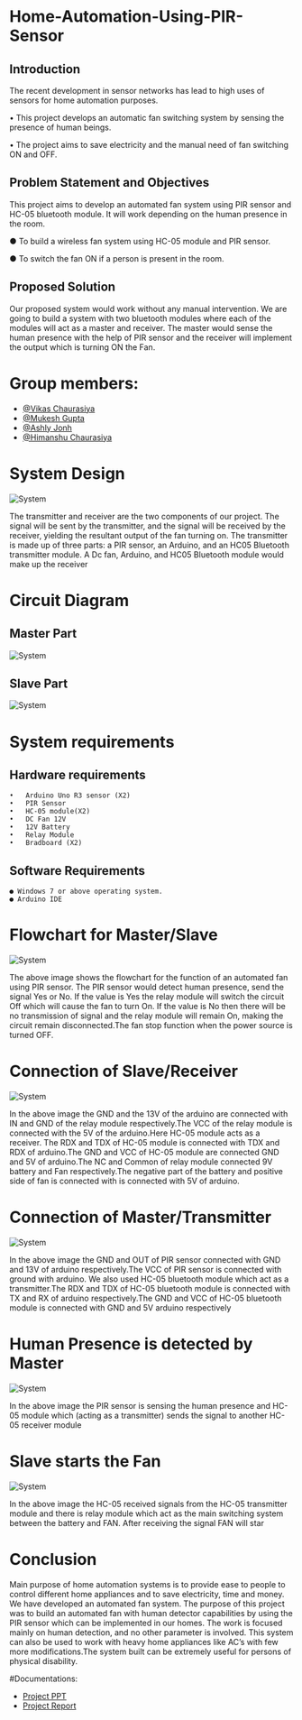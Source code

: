 # Home-Automation-Using-PIR-Sensor

## Introduction
The recent development in sensor networks has lead to high uses of sensors
for home automation purposes.

• This project develops an automatic fan switching system by sensing the
presence of human beings.

• The project aims to save electricity and the manual need of fan switching
ON and OFF.

## Problem Statement and Objectives
This project aims to develop an automated fan system using PIR sensor and
HC-05 bluetooth module. It will work depending on the human presence
in the room.

● To build a wireless fan system using HC-05 module and PIR sensor.

● To switch the fan ON if a person is present in the room.

## Proposed Solution
Our proposed system would work without any manual intervention. We are
going to build a system with two bluetooth modules where each of the modules
will act as a master and receiver. The master would sense the human presence
with the help of PIR sensor and the receiver will implement the output which is
turning ON the Fan.

# Group members: 
 - [@Vikas Chaurasiya](https://github.com/vikas-348)
 - [@Mukesh Gupta](https://github.com/mukesh2001)
 - [@Ashly Jonh](https://github.com/ADJ46)
 - [@Himanshu Chaurasiya](https://github.com/Himanshuchaurasiya1234)

# System Design 
![System](Images/System.PNG)

The transmitter and receiver are the two components of our project. The signal
will be sent by the transmitter, and the signal will be received by the receiver,
yielding the resultant output of the fan turning on. The transmitter is made up of
three parts: a PIR sensor, an Arduino, and an HC05 Bluetooth transmitter
module. A Dc fan, Arduino, and HC05 Bluetooth module would make up the
receiver

# Circuit Diagram  
## Master Part
![System](Images/MasterCircuit.PNG)

## Slave Part
![System](Images/SlaveCircuits.PNG)

# System requirements
## Hardware requirements
```
•	Arduino Uno R3 sensor (X2)
•	PIR Sensor 
•	HC-05 module(X2)
•	DC Fan 12V
•	12V Battery
•	Relay Module
•	Bradboard (X2) 
```
## Software Requirements 
```
● Windows 7 or above operating system.
● Arduino IDE
```
# Flowchart for Master/Slave
![System](Images/Methodology.PNG)

The above image shows the flowchart for the function of an automated fan
using PIR sensor. The PIR sensor would detect human presence, send the signal
Yes or No. If the value is Yes the relay module will switch the circuit Off which
will cause the fan to turn On. If the value is No then there will be no
transmission of signal and the relay module will remain On, making the circuit
remain disconnected.The fan stop function when the power source is turned
OFF.

# Connection of Slave/Receiver
![System](Images/Slave.PNG)

In the above image the GND and the 13V of the arduino are connected with IN
and GND of the relay module respectively.The VCC of the relay module is
connected with the 5V of the arduino.Here HC-05 module acts as a receiver.
The RDX and TDX of HC-05 module is connected with TDX and RDX of
arduino.The GND and VCC of HC-05 module are connected GND and 5V of
arduino.The NC and Common of relay module connected 9V battery and Fan
respectively.The negative part of the battery and positive side of fan is
connected with is connected with 5V of arduino.


# Connection of Master/Transmitter
![System](Images/Master.PNG)

In the above image the GND and OUT of PIR sensor connected with GND and
13V of arduino respectively.The VCC of PIR sensor is connected with ground
with arduino.
We also used HC-05 bluetooth module which act as a transmitter.The RDX and
TDX of HC-05 bluetooth module is connected with TX and RX of arduino
respectively.The GND and VCC of HC-05 bluetooth module is connected with
GND and 5V arduino respectively

# Human Presence is detected by Master
![System](Images/HumanPresence.PNG)

In the above image the PIR sensor is sensing the human presence and HC-05
module which (acting as a transmitter) sends the signal to another HC-05
receiver module

# Slave starts the Fan
![System](Images/SlaveStartfan.PNG)

In the above image the HC-05 received signals from the HC-05 transmitter
module and there is relay module which act as the main switching system
between the battery and FAN. After receiving the signal FAN will star


# Conclusion 
Main purpose of home automation systems is to provide ease to people to
control different home appliances and to save electricity, time and money. We
have developed an automated fan system. The purpose of this project was to
build an automated fan with human detector capabilities by using the PIR sensor
which can be implemented in our homes. The work is focused mainly on human
detection, and no other parameter is involved. This system can also be used to
work with heavy home appliances like AC’s with few more modifications.The
system built can be extremely useful for persons of physical disability.

#Documentations:
- [Project PPT](Documents/Project.pptx)
- [Project Report](Documents/Project.pptx)

